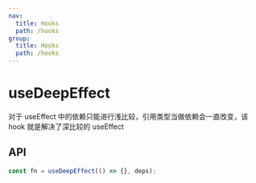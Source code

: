```yaml
---
nav:
  title: Hooks
  path: /hooks
group:
  title: Hooks
  path: /hooks
---
```


# useDeepEffect

对于 useEffect 中的依赖只能进行浅比较，引用类型当做依赖会一直改变，该 hook 就是解决了深比较的 useEffect

<!-- ## 代码演示

<code src='./demo' /> -->

## API

```javascript
const fn = useDeepEffect(() => {}, deps);
```
